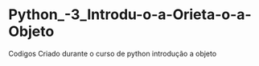 # Python_-3_Introdu-o-a-Orieta-o-a-Objeto
Codigos Criado durante o curso de python introdução a objeto

